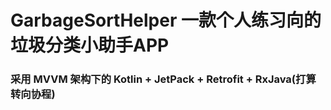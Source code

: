 # GarbageSortHelper 一款个人练习向的垃圾分类小助手APP
### 采用 MVVM 架构下的 Kotlin + JetPack  + Retrofit + RxJava(打算转向协程)
